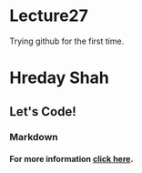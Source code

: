 # Lecture27
Trying github for the first time.
# Hreday Shah
## Let's Code!
### Markdown
#### For more information [click here](Info.md).
